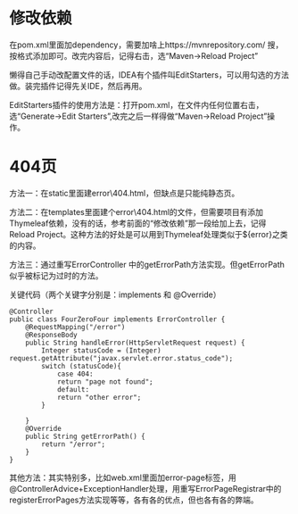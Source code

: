 # 修改依赖

在pom.xml里面加dependency，需要加啥上https://mvnrepository.com/ 搜，按格式添加即可。改完内容后，记得右击，选“Maven->Reload Project”

懒得自己手动改配置文件的话，IDEA有个插件叫EditStarters，可以用勾选的方法做。装完插件记得先关IDE，然后再用。

EditStarters插件的使用方法是：打开pom.xml，在文件内任何位置右击，选“Generate->Edit Starters”,改完之后一样得做“Maven->Reload Project”操作。




# 404页

方法一：在static里面建error\404.html，但缺点是只能纯静态页。

方法二：在templates里面建个error\404.html的文件，但需要项目有添加Thymeleaf依赖，没有的话，参考前面的“修改依赖”那一段给加上去，记得Reload Project。这种方法的好处是可以用到Thymeleaf处理类似于${error}之类的内容。

方法三：通过重写ErrorController 中的getErrorPath方法实现。但getErrorPath似乎被标记为过时的方法。

关键代码（两个关键字分别是：implements 和 @Override）

```
@Controller
public class FourZeroFour implements ErrorController {
    @RequestMapping("/error")
    @ResponseBody
    public String handleError(HttpServletRequest request) {
        Integer statusCode = (Integer) request.getAttribute("javax.servlet.error.status_code");
        switch (statusCode){
            case 404:
            return "page not found";
            default:
            return "other error";
        }

    }
    @Override
    public String getErrorPath() {
        return "/error";
    }
}
```
其他方法：其实特别多，比如web.xml里面加error-page标签，用
@ControllerAdvice+ExceptionHandler处理，用重写ErrorPageRegistrar中的registerErrorPages方法实现等等，各有各的优点，但也各有各的弊端。
